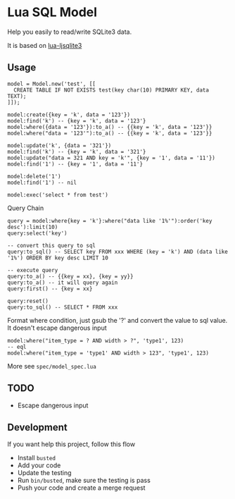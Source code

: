 Lua SQL Model
=============

Help you easily to read/write SQLite3 data.

It is based on [lua-ljsqlite3](https://github.com/stepelu/lua-ljsqlite3)


## Usage

```
model = Model.new('test', [[
  CREATE TABLE IF NOT EXISTS test(key char(10) PRIMARY KEY, data TEXT);
]]);

model:create({key = 'k', data = '123'})
model:find('k') -- {key = 'k', data = '123'}
model:where({data = '123'}):to_a() -- {{key = 'k', data = '123'}}
model:where("data = '123'"):to_a() -- {{key = 'k', data = '123'}}

model:update('k', {data = '321'})
model:find('k') -- {key = 'k', data = '321'}
model:update("data = 321 AND key = 'k'", {key = '1', data = '11'}) 
model:find('1') -- {key = '1', data = '11'}

model:delete('1')
model:find('1') -- nil

model:exec('select * from test')
```

Query Chain

```
query = model:where{key = 'k'}:where("data like '1%'"):order('key desc'):limit(10)
query:select('key')

-- convert this query to sql
query:to_sql() -- SELECT key FROM xxx WHERE (key = 'k') AND (data like '1%') ORDER BY key desc LIMIT 10

-- execute query
query:to_a() -- {{key = xx}, {key = yy}}
query:to_a() -- it will query again
query:first() -- {key = xx}

query:reset()
query:to_sql() -- SELECT * FROM xxx
```

Format where condition, just gsub the '?' and convert the value to sql value. It doesn't escape dangerous input

```
model:where("item_type = ? AND width > ?", 'type1', 123)
-- eql
model:where("item_type = 'type1' AND width > 123", 'type1', 123)
```

More see `spec/model_spec.lua`


## TODO

* Escape dangerous input


## Development

If you want help this project, follow this flow

* Install `busted`
* Add your code
* Update the testing
* Run `bin/busted`, make sure the testing is pass
* Push your code and create a merge request
